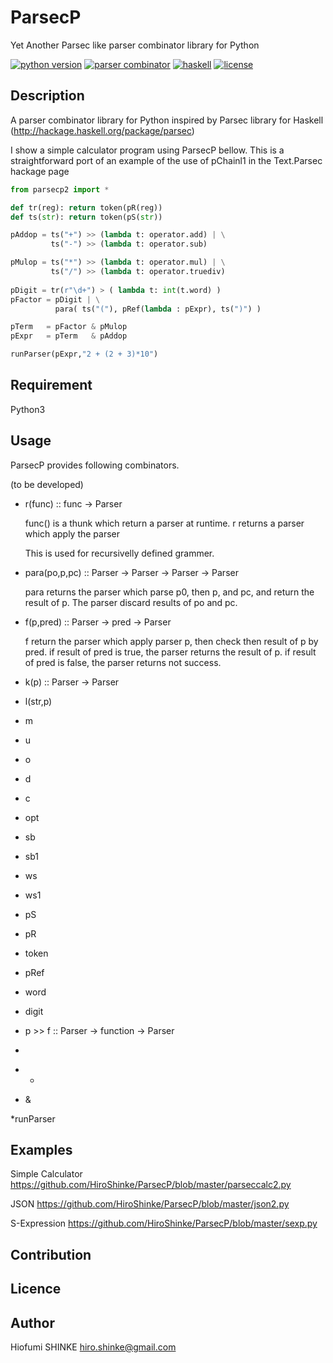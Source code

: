 # ParsecP
Yet Another Parsec like parser combinator library for Python

[![python version][shield-python]](#)
[![parser combinator][shield-parser]](#)
[![haskell][shield-haskell]](#)
[![license][shield-license]](#)

## Description

A parser combinator library for Python
inspired by Parsec library for Haskell
(http://hackage.haskell.org/package/parsec)

I show a simple calculator program using ParsecP bellow.
This is a straightforward port of 
an example of the use of pChainl1 
in the Text.Parsec hackage page

```python
from parsecp2 import *

def tr(reg): return token(pR(reg))
def ts(str): return token(pS(str))

pAddop = ts("+") >> (lambda t: operator.add) | \
         ts("-") >> (lambda t: operator.sub) 

pMulop = ts("*") >> (lambda t: operator.mul) | \
         ts("/") >> (lambda t: operator.truediv)
        
pDigit = tr(r"\d+") > ( lambda t: int(t.word) )
pFactor = pDigit | \
          para( ts("("), pRef(lambda : pExpr), ts(")") )

pTerm   = pFactor & pMulop
pExpr   = pTerm   & pAddop

runParser(pExpr,"2 + (2 + 3)*10")

```
## Requirement

Python3 

## Usage

ParsecP provides following combinators.

(to be developed)

* r(func) :: func -> Parser

  func() is a thunk which return a parser at runtime.
  r returns a parser which apply the parser

  This is used for recursivelly defined grammer.

* para(po,p,pc) :: Parser -> Parser -> Parser -> Parser

  para returns the parser which parse p0, then p, and pc, 
  and return the result of p.
  The parser discard results of po and pc.

* f(p,pred) :: Parser -> pred -> Parser

  f return the parser which apply parser p,
  then check then result of p by pred.
  if result of pred is true, the parser returns the result of p.
  if result of pred is false, the parser  returns not success.
  
* k(p) :: Parser -> Parser

* l(str,p)

* m

* u

* o

* d

* c

* opt

* sb

* sb1

* ws

* ws1

* pS

* pR

* token

* pRef

* word

* digit

* p >> f :: Parser -> function -> Parser 

* >

* +

* &

*runParser

## Examples

Simple Calculator
https://github.com/HiroShinke/ParsecP/blob/master/parseccalc2.py

JSON
https://github.com/HiroShinke/ParsecP/blob/master/json2.py

S-Expression
https://github.com/HiroShinke/ParsecP/blob/master/sexp.py

## Contribution

## Licence

## Author

   Hiofumi SHINKE <hiro.shinke@gmail.com>


[shield-python]: https://img.shields.io/badge/python-3.6-blue.svg
[shield-parser]: https://img.shields.io/badge/tag-parser_combinator-green.svg
[shield-haskell]: https://img.shields.io/badge/tag-haskell-green.svg
[shield-license]: https://img.shields.io/badge/license-MIT-blue.svg